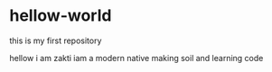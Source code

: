 # hellow-world
this is my first repository

hellow i am zakti iam a modern native making soil and learning code
